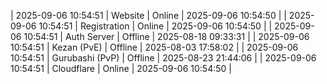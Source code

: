 | 2025-09-06 10:54:51 | Website | Online | 2025-09-06 10:54:50 |
| 2025-09-06 10:54:51 | Registration | Online | 2025-09-06 10:54:50 |
| 2025-09-06 10:54:51 | Auth Server | Offline | 2025-08-18 09:33:31 |
| 2025-09-06 10:54:51 | Kezan (PvE) | Offline | 2025-08-03 17:58:02 |
| 2025-09-06 10:54:51 | Gurubashi (PvP) | Offline | 2025-08-23 21:44:06 |
| 2025-09-06 10:54:51 | Cloudflare | Online | 2025-09-06 10:54:50 |
